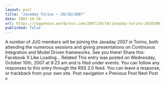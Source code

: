 ```yaml
---
layout: post
title: "Javaday Torino – 20/10/2007"
date: 2007-10-10
url: https://juggenova.wordpress.com/2007/10/10/javaday-torino-20102007/
published: false 
---
```


A number of JUG members will be joining the Javaday 2007 in Torino, both attending the numerous sessions and giving presentations on Continuous Integration and Model Driven frameworks. See you there! Share this: Facebook X Like Loading... Related This entry was posted on Wednesday, October 10th, 2007 at 9:23 am and is filed under events. You can follow any responses to this entry through the RSS 2.0 feed. You can leave a response, or trackback from your own site. Post navigation « Previous Post Next Post »

